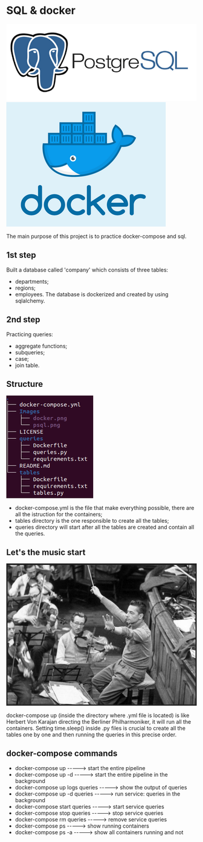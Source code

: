 # SQL & docker

![](./Images/psql.png) 
![](./Images/docker.png)

The main purpose of this project is to practice docker-compose and sql.

## 1st step
Built a database called 'company' which consists of three tables:
- departments;
- regions;
- employees.
The database is dockerized and created by using sqlalchemy.

## 2nd step 
Practicing queries:
- aggregate functions;
- subqueries;
- case;
- join table.

## Structure
![](./Images/architecture.png)
- docker-compose.yml is the file that make everything possible, there are all the istruction for the containers;
- tables directory is the one responsible to create all the tables;
- queries directory will start after all the tables are created and contain all the queries.

## Let's the music start 

![](./Images/herbert_von_karajan.png)

docker-compose up (inside the directory where .yml file is located) is like Herbert Von Karajan directing the Berliner Philharmoniker, it will run all the containers.
Setting time.sleep() inside .py files is crucial to create all the tables one by one and then running the queries in this precise order.

## docker-compose commands

- docker-compose up              -----> start the entire pipeline
- docker-compose up -d           -----> start the entire pipeline in the background
- docker-compose up logs queries -----> show the output of queries
- docker-compose up -d queries   -----> run service: queries in the background
- docker-compose start queries   -----> start service queries
- docker-compose stop queries    -----> stop service queries
- docker-compose rm queries      -----> remove service queries
- docker-compose ps              -----> show running containers
- docker-compose ps -a           -----> show all containers running and not

